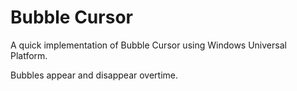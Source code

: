 # Bubble Cursor
A quick implementation of Bubble Cursor using Windows Universal Platform.

Bubbles appear and disappear overtime.

